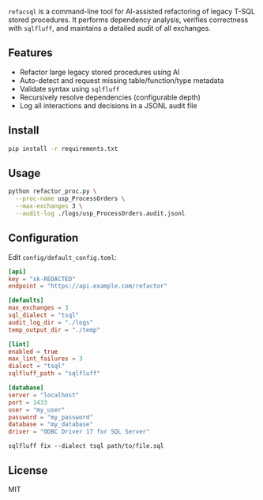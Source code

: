 `refacsql` is a command-line tool for AI-assisted refactoring of legacy T-SQL stored procedures. It performs dependency analysis, verifies correctness with `sqlfluff`, and maintains a detailed audit of all exchanges.

## Features
- Refactor large legacy stored procedures using AI
- Auto-detect and request missing table/function/type metadata
- Validate syntax using `sqlfluff`
- Recursively resolve dependencies (configurable depth)
- Log all interactions and decisions in a JSONL audit file

## Install
```bash
pip install -r requirements.txt
```

## Usage
```bash
python refactor_proc.py \
  --proc-name usp_ProcessOrders \
  --max-exchanges 3 \
  --audit-log ./logs/usp_ProcessOrders.audit.jsonl
```

## Configuration
Edit `config/default_config.toml`:
```toml
[api]
key = "sk-REDACTED"
endpoint = "https://api.example.com/refactor"

[defaults]
max_exchanges = 3
sql_dialect = "tsql"
audit_log_dir = "./logs"
temp_output_dir = "./temp"

[lint]
enabled = true
max_lint_failures = 3
dialect = "tsql"
sqlfluff_path = "sqlfluff"

[database]
server = "localhost"
port = 1433
user = "my_user"
password = "my_password"
database = "my_database"
driver = "ODBC Driver 17 for SQL Server"
```

```
sqlfluff fix --dialect tsql path/to/file.sql
```

## License
MIT